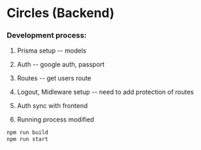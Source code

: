 # Circles (Backend)


### Development process:

1. Prisma setup
-- models

2. Auth
-- google auth, passport

3. Routes
-- get users route

4. Logout, Midleware setup
-- need to add protection of routes

5. Auth sync with frontend

6. Running process modified  
```bash
npm run build
npm run start
```
